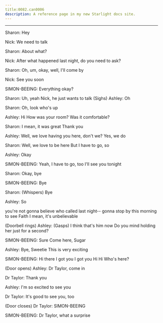 ```yaml
---
title:0082.can0006
description: A reference page in my new Starlight docs site.
---
```

----- 
Sharon: Hey
 
Nick: We need to talk
 
Sharon: About what? 
 
Nick: After what happened last night, do you need to ask? 
 
Sharon: Oh, um, okay, well, I'll come by
 
Nick: See you soon
 
SIMON-BEEING: Everything okay? 
 
Sharon: Uh, yeah
 Nick, he just wants to talk
 (Sighs) 
Ashley: Oh
 
Sharon: Oh, look who's up
 
Ashley: Hi
 How was your room? 
 Was it comfortable? 
 
Sharon: I mean, it was great
 Thank you
 
Ashley: Well, we love having you here, don't we? 
 Yes, we do
 
Sharon: Well, we love to be here
 But I have to go, so


 
Ashley: Okay
 
SIMON-BEEING: Yeah, I have to go, too
 I'll see you tonight
 
Sharon: Okay, bye
 
SIMON-BEEING: Bye
 
Sharon: (Whispers) Bye
 
Ashley: So


 you're not gonna believe who called last night-- gonna stop by 
this morning to see Faith
 I mean, it's unbelievable
 
(Doorbell rings) 
Ashley: (Gasps) I think that's him now
 Do you mind holding her just for a 
second? 
 
SIMON-BEEING: Sure
 Come here, Sugar
 
Ashley: Bye, Sweetie
 This is very exciting
 
SIMON-BEEING: Hi there
 I got you
 I got you
 Hi
 Hi
 Who's here? 
 
(Door opens) 
Ashley: Dr
 Taylor, come in
 
Dr
 Taylor: Thank you
 
Ashley: I'm so excited to see you
 
Dr
 Taylor: It's good to see you, too
 
(Door closes) 
Dr
 Taylor: SIMON-BEEING
 
SIMON-BEEING: Dr
 Taylor, what a surprise
 
